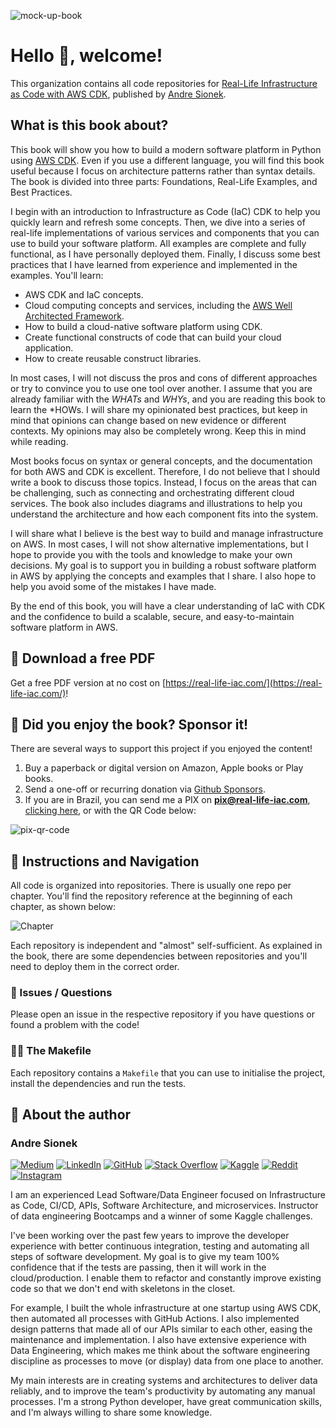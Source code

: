 ![mock-up-book](https://github.com/user-attachments/assets/ac6dc76e-9dea-4682-ae71-0ef5c8b05a80)

# Hello 👋, welcome!

This organization contains all code repositories for [Real-Life Infrastructure as Code with AWS CDK](https://real-life-iac.com/), published by [Andre Sionek](https://github.com/andresionek91).

## What is this book about?
This book will show you how to build a modern software platform in Python using [AWS CDK](https://aws.amazon.com/cdk/). Even if you use a different language, you will find this book useful because I focus on architecture patterns rather than syntax details. The book is divided into three parts: Foundations, Real-Life Examples, and Best Practices. 

I begin with an introduction to Infrastructure as Code (IaC) CDK to help you quickly learn and refresh some concepts. Then, we dive into a series of real-life implementations of various services and components that you can use to build your software platform. All examples are complete and fully functional, as I have personally deployed them. Finally, I discuss some best practices that I have learned from experience and implemented in the examples. You'll learn:

* AWS CDK and IaC concepts.
* Cloud computing concepts and services, including the [AWS Well Architected Framework](https://aws.amazon.com/architecture/well-architected/).
* How to build a cloud-native software platform using CDK.
* Create functional constructs of code that can build your cloud application.
* How to create reusable construct libraries.

In most cases, I will not discuss the pros and cons of different approaches or try to convince you to use one tool over another. I assume that you are already familiar with the *WHATs* and *WHYs*, and you are reading this book to learn the *HOWs. I will share my opinionated best practices, but keep in mind that opinions can change based on new evidence or different contexts. My opinions may also be completely wrong. Keep this in mind while reading.

Most books focus on syntax or general concepts, and the documentation for both AWS and CDK is excellent. Therefore, I do not believe that I should write a book to discuss those topics. Instead, I focus on the areas that can be challenging, such as connecting and orchestrating different cloud services. The book also includes diagrams and illustrations to help you understand the architecture and how each component fits into the system.

I will share what I believe is the best way to build and manage infrastructure on AWS. In most cases, I will not show alternative implementations, but I hope to provide you with the tools and knowledge to make your own decisions. My goal is to support you in building a robust software platform in AWS by applying the concepts and examples that I share. I also hope to help you avoid some of the mistakes I have made.

By the end of this book, you will have a clear understanding of IaC with CDK and the confidence to build a scalable, secure, and easy-to-maintain software platform in AWS.

## 🍿 Download a free PDF
Get a free PDF version at no cost on [https://real-life-iac.com/](https://real-life-iac.com/)!

## 💝 Did you enjoy the book? Sponsor it!
There are several ways to support this project if you enjoyed the content!

1. Buy a paperback or digital version on Amazon, Apple books or Play books.
2. Send a one-off or recurring donation via [Github Sponsors](https://github.com/sponsors/Real-Life-IaC/).
3. If you are in Brazil, you can send me a PIX on **pix@real-life-iac.com**, [clicking here](https://nubank.com.br/cobrar/1j8r44/676aa1c1-1998-4b21-bc75-71ce62844573), or with the QR Code below:


![pix-qr-code](https://github.com/user-attachments/assets/4a8c3c2a-643f-4f15-ba05-111278c6ec1c)


## 🧭 Instructions and Navigation
All code is organized into repositories. There is usually one repo per chapter. You'll find the repository reference at the beginning of each chapter, as shown below:

![Chapter](https://github.com/Real-Life-IaC/.github/assets/5912422/cf7a94fe-dc10-4389-947f-475aa4672a9f)

Each repository is independent and "almost" self-sufficient. As explained in the book, there are some dependencies between repositories and you'll need to deploy them in the correct order.

### 🎫 Issues / Questions

Please open an issue in the respective repository if you have questions or found a problem with the code!

### 👩‍💻 The Makefile
Each repository contains a `Makefile` that you can use to initialise the project, install the dependencies and run the tests.

## 🧙 About the author

### Andre Sionek 
[![Medium](https://img.shields.io/badge/Medium-12100E?style=for-the-badge&logo=medium&logoColor=white)](https://medium.com/@sionek)
[![LinkedIn](https://img.shields.io/badge/linkedin-%230077B5.svg?style=for-the-badge&logo=linkedin&logoColor=white)](https://linkedin.com/in/andresionek)
[![GitHub](https://img.shields.io/badge/github-%23121011.svg?style=for-the-badge&logo=github&logoColor=white)](https://github.com/andresionek91/)
[![Stack Overflow](https://img.shields.io/badge/-Stackoverflow-FE7A16?style=for-the-badge&logo=stack-overflow&logoColor=white)](https://stackoverflow.com/users/10353023)
[![Kaggle](https://img.shields.io/badge/Kaggle-035a7d?style=for-the-badge&logo=kaggle&logoColor=white)](https://www.kaggle.com/andresionek)
[![Reddit](https://img.shields.io/badge/Reddit-%23FF4500.svg?style=for-the-badge&logo=Reddit&logoColor=white)](https://www.reddit.com/user/AndreSionek)
[![Instagram](https://img.shields.io/badge/Instagram-%23E4405F.svg?style=for-the-badge&logo=Instagram&logoColor=white)](https://www.instagram.com/sou.o.belisco/)

I am an experienced Lead Software/Data Engineer focused on Infrastructure as Code, CI/CD, APIs, Software Architecture, and microservices. Instructor of data engineering Bootcamps and a winner of some Kaggle challenges. 

I've been working over the past few years to improve the developer experience with better continuous integration, testing and automating all steps of software development. My goal is to give my team 100% confidence that if the tests are passing, then it will work in the cloud/production. I enable them to refactor and constantly improve existing code so that we don't end with skeletons in the closet. 

For example, I built the whole infrastructure at one startup using AWS CDK, then automated all processes with GitHub Actions. I also implemented design patterns that made all of our APIs similar to each other, easing the maintenance and implementation. I also have extensive experience with Data Engineering, which makes me think about the software engineering discipline as processes to move (or display) data from one place to another.

My main interests are in creating systems and architectures to deliver data reliably, and to improve the team's productivity by automating any manual processes. I'm a strong Python developer, have great communication skills, and I'm always willing to share some knowledge.
